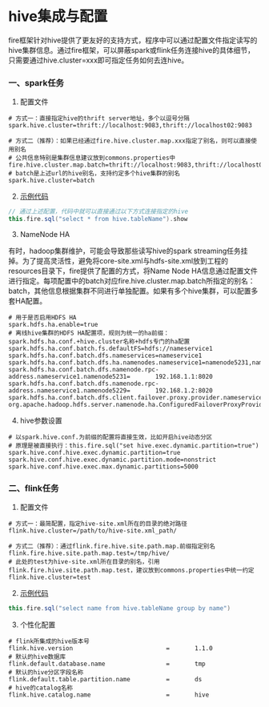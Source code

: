 <!--
Licensed to the Apache Software Foundation (ASF) under one
or more contributor license agreements.  See the NOTICE file
distributed with this work for additional information
regarding copyright ownership.  The ASF licenses this file
to you under the Apache License, Version 2.0 (the
"License"); you may not use this file except in compliance
with the License.  You may obtain a copy of the License at

  http://www.apache.org/licenses/LICENSE-2.0

Unless required by applicable law or agreed to in writing,
software distributed under the License is distributed on an
"AS IS" BASIS, WITHOUT WARRANTIES OR CONDITIONS OF ANY
KIND, either express or implied.  See the License for the
specific language governing permissions and limitations
under the License.
-->

# hive集成与配置

fire框架针对hive提供了更友好的支持方式，程序中可以通过配置文件指定读写的hive集群信息。通过fire框架，可以屏蔽spark或flink任务连接hive的具体细节，只需要通过hive.cluster=xxx即可指定任务如何去连hive。

### 一、spark任务

1. 配置文件

```properties
# 方式一：直接指定hive的thrift server地址，多个以逗号分隔
spark.hive.cluster=thrift://localhost:9083,thrift://localhost02:9083

# 方式二（推荐）：如果已经通过fire.hive.cluster.map.xxx指定了别名，则可以直接使用别名
# 公共信息特别是集群信息建议放到commons.properties中
fire.hive.cluster.map.batch=thrift://localhost:9083,thrift://localhost02:9083
# batch是上述url的hive别名，支持约定多个hive集群的别名
spark.hive.cluster=batch
```

2. [示例代码](../fire-examples/spark-examples/src/main/scala/com/zto/fire/examples/spark/hive/HiveClusterReader.scala)

```scala
// 通过上述配置，代码中就可以直接通过以下方式连接指定的hive
this.fire.sql("select * from hive.tableName").show
```

3. NameNode HA

有时，hadoop集群维护，可能会导致那些读写hive的spark streaming任务挂掉。为了提高灵活性，避免将core-site.xml与hdfs-site.xml放到工程的resources目录下，fire提供了配置的方式，将Name Node HA信息通过配置文件进行指定。每项配置中的batch对应fire.hive.cluster.map.batch所指定的别名：batch，其他信息根据集群不同进行单独配置。如果有多个hive集群，可以配置多套HA配置。

```properties
# 用于是否启用HDFS HA
spark.hdfs.ha.enable=true
# 离线hive集群的HDFS HA配置项，规则为统一的ha前缀：spark.hdfs.ha.conf.+hive.cluster名称+hdfs专门的ha配置
spark.hdfs.ha.conf.batch.fs.defaultFS=hdfs://nameservice1
spark.hdfs.ha.conf.batch.dfs.nameservices=nameservice1
spark.hdfs.ha.conf.batch.dfs.ha.namenodes.nameservice1=namenode5231,namenode5229
spark.hdfs.ha.conf.batch.dfs.namenode.rpc-address.nameservice1.namenode5231=       192.168.1.1:8020
spark.hdfs.ha.conf.batch.dfs.namenode.rpc-address.nameservice1.namenode5229=       192.168.1.2:8020
spark.hdfs.ha.conf.batch.dfs.client.failover.proxy.provider.nameservice1=       org.apache.hadoop.hdfs.server.namenode.ha.ConfiguredFailoverProxyProvider
```

4. hive参数设置

```properties
# 以spark.hive.conf.为前缀的配置将直接生效，比如开启hive动态分区
# 原理是被直接执行：this.fire.sql("set hive.exec.dynamic.partition=true")
spark.hive.conf.hive.exec.dynamic.partition=true
spark.hive.conf.hive.exec.dynamic.partition.mode=nonstrict
spark.hive.conf.hive.exec.max.dynamic.partitions=5000
```

### 二、flink任务

1. 配置文件

```properties
# 方式一：最简配置，指定hive-site.xml所在的目录的绝对路径
flink.hive.cluster=/path/to/hive-site.xml_path/

# 方式二（推荐）：通过flink.fire.hive.site.path.map.前缀指定别名
flink.fire.hive.site.path.map.test=/tmp/hive/
# 此处的test为hive-site.xml所在目录的别名，引用flink.fire.hive.site.path.map.test，建议放到commons.properties中统一约定
flink.hive.cluster=test
```

2. [示例代码](../fire-examples/flink-examples/src/main/scala/com/zto/fire/examples/flink/stream/FlinkHiveTest.scala)

```scala
this.fire.sql("select name from hive.tableName group by name")
```

3. 个性化配置

```properties
# flink所集成的hive版本号
flink.hive.version                          =       1.1.0
# 默认的hive数据库
flink.default.database.name                 =       tmp
# 默认的hive分区字段名称
flink.default.table.partition.name          =       ds
# hive的catalog名称
flink.hive.catalog.name                     =       hive
```

